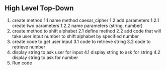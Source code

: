 ## High Level Top-Down

1. create method
  1.1 name method caesar_cipher
  1.2 add parameters
    1.2.1 create two parameters
      1.2.2 name parameters (string, number)
2. create method to shift alphabet
  2.1 define method
  2.2 add code that will take user input number to shift alphabet by specified number
3. create code to get user input
  3.1 code to retrieve string
  3.2 code to retrieve number
4. display string to ask user for input
  4.1 display string to ask for string
  4.2 display string to ask for number 
5. Run code   
